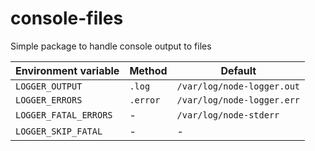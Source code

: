 # console-files

Simple package to handle console output to files

Environment variable  | Method   | Default
---                   | ---      | ---
`LOGGER_OUTPUT`       | `.log`   | `/var/log/node-logger.out`
`LOGGER_ERRORS`       | `.error` | `/var/log/node-logger.err`
`LOGGER_FATAL_ERRORS` | -        | `/var/log/node-stderr`
`LOGGER_SKIP_FATAL`   | -        | -
